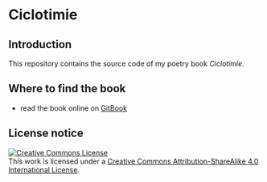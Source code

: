 # Ciclotimie

## Introduction

This repository contains the source code of my poetry book *Ciclotimie*.

## Where to find the book

* read the book online on [GitBook](https://ciclotimie.reale.me/)

## License notice

<a rel="license" href="http://creativecommons.org/licenses/by-sa/4.0/"><img alt="Creative Commons License" style="border-width:0" src="https://i.creativecommons.org/l/by-sa/4.0/88x31.png" /></a><br />This work is licensed under a <a rel="license" href="http://creativecommons.org/licenses/by-sa/4.0/">Creative Commons Attribution-ShareAlike 4.0 International License</a>.
